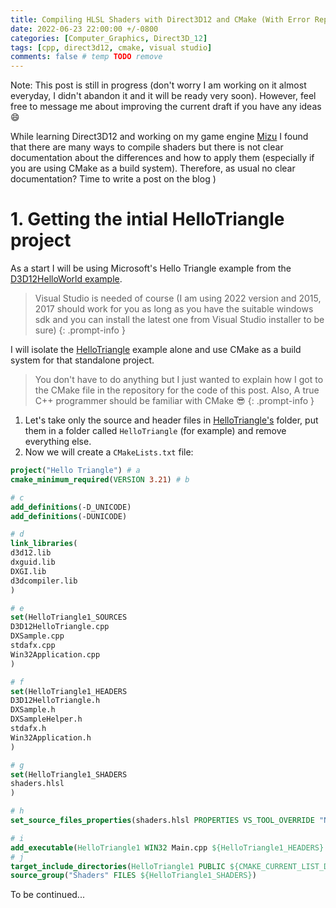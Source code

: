 ```yaml
---
title: Compiling HLSL Shaders with Direct3D12 and CMake (With Error Report) [IN PROGRESS]
date: 2022-06-23 22:00:00 +/-0800
categories: [Computer_Graphics, Direct3D_12]
tags: [cpp, direct3d12, cmake, visual studio]
comments: false # temp TODO remove
---
```


Note: This post is still in progress (don't worry I am working on it almost everyday, I didn't abandon it and it will be ready very soon). However, feel free to message me about improving the current draft if you have any ideas :smile:

While learning Direct3D12 and working on my game engine [Mizu](https://github.com/TheSharpOwl/Mizu) I found that there are many ways to compile shaders but there is not clear documentation about the differences and how to apply them (especially if you are using CMake as a build system). Therefore, as usual no clear documentation? Time to write a post on the blog )

# 1. Getting the intial HelloTriangle project

As a start I will be using Microsoft's Hello Triangle example from the [D3D12HelloWorld example](https://github.com/microsoft/DirectX-Graphics-Samples/tree/master/Samples/Desktop/D3D12HelloWorld).

> Visual Studio is needed of course (I am using 2022 version and 2015, 2017 should work for you as long as you have the suitable windows sdk and you can install the latest one from Visual Studio installer to be sure)
{: .prompt-info }

I will isolate the [HelloTriangle](https://github.com/microsoft/DirectX-Graphics-Samples/tree/master/Samples/Desktop/D3D12HelloWorld/src/HelloTriangle) example alone and use CMake
as a build system for that standalone project.

> You don't have to do anything but I just wanted to explain how I got to the CMake file in the repository for the code of this post. Also, A true C++ programmer should be familiar with CMake :sunglasses:
{: .prompt-info }

1. Let's take only the source and header files in [HelloTriangle's](https://github.com/microsoft/DirectX-Graphics-Samples/tree/master/Samples/Desktop/D3D12HelloWorld/src/HelloTriangle) folder, put them in a folder called `HelloTriangle` (for example) and remove everything else.
2. Now we will create a `CMakeLists.txt` file:

```cmake
project("Hello Triangle") # a
cmake_minimum_required(VERSION 3.21) # b

# c
add_definitions(-D_UNICODE)
add_definitions(-DUNICODE)

# d
link_libraries(
d3d12.lib
dxguid.lib
DXGI.lib
d3dcompiler.lib
)

# e
set(HelloTriangle1_SOURCES
D3D12HelloTriangle.cpp
DXSample.cpp
stdafx.cpp
Win32Application.cpp
)

# f
set(HelloTriangle1_HEADERS
D3D12HelloTriangle.h
DXSample.h
DXSampleHelper.h
stdafx.h
Win32Application.h
)

# g
set(HelloTriangle1_SHADERS
shaders.hlsl
)

# h
set_source_files_properties(shaders.hlsl PROPERTIES VS_TOOL_OVERRIDE "None")

# i
add_executable(HelloTriangle1 WIN32 Main.cpp ${HelloTriangle1_HEADERS} ${HelloTriangle1_SOURCES} ${HelloTriangle1_SHADERS})
# j
target_include_directories(HelloTriangle1 PUBLIC ${CMAKE_CURRENT_LIST_DIR})
source_group("Shaders" FILES ${HelloTriangle1_SHADERS})
```



To be continued...
